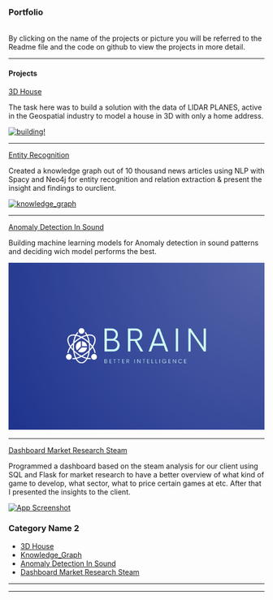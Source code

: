 ### Portfolio
<br> By clicking on the name of the projects or picture you will be referred to the Readme file and the code on github to view the projects in more detail. <br>

---

#### Projects

[3D House](https://github.com/agilepydev/3D-House)

The task here was to build a solution with the data of LIDAR PLANES, active in the Geospatial industry to model a house in 3D with only a home address.

[![building!](https://user-images.githubusercontent.com/90683636/140307269-092186fb-f23c-4114-9ad4-9178ec76237f.png)](https://github.com/agilepydev/3D-House)

---
[Entity Recognition](https://github.com/agilepydev/Entity-Recognition)

Created a knowledge graph out of 10 thousand news articles using NLP with Spacy and Neo4j for entity recognition and relation extraction & present the insight and findings to ourclient.

[![knowledge_graph](https://d1.awsstatic.com/products/Neptune/knowledge_graph.b0e9408219d92f2ca3c7a05cccf9a5a72e34ddbd.png)](https://github.com/agilepydev/Entity_Recognition-1?organization=agilepydev&organization=agilepydev)

---

[Anomaly Detection In Sound](https://github.com/agilepydev/brAIn-individual-)

Building machine learning models for Anomaly detection in sound patterns and deciding wich model performs the best.

[![App Screenshot](https://raw.githubusercontent.com/agilepydev/brAIn-individual-/main/assets/brain.png)](https://github.com/agilepydev/brAIn-individual-)

---

[Dashboard Market Research Steam](https://github.com/agilepydev/deployment-demo)

Programmed a dashboard based on the steam analysis for our client using SQL and Flask for market research to have a better overview of what kind of game to develop, what sector, what to price certain games at etc. After that I presented the insights to the client.

[![App Screenshot](https://user-images.githubusercontent.com/90683636/154274225-85205c9f-eeb9-4474-9631-376969b3807c.png)](https://github.com/agilepydev/deployment-demo)


### Category Name 2

- [3D House](https://github.com/agilepydev/3D-House)
- [Knowledge_Graph](https://github.com/agilepydev/Entity-Recognition)
- [Anomaly Detection In Sound](https://github.com/agilepydev/brAIn-individual-)
- [Dashboard Market Research Steam](https://github.com/agilepydev/deployment-demo)

---




---
<!-- Remove above link if you don't want to attibute -->
